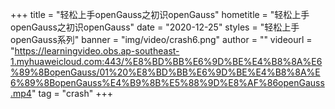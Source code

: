 +++
    title = "轻松上手openGauss之初识openGauss"
    hometitle = "轻松上手openGauss之初识openGauss"
    date = "2020-12-25"
    styles = "轻松上手openGauss系列"
    banner = "img/video/crash6.png"
    author = ""
    videourl = "https://learningvideo.obs.ap-southeast-1.myhuaweicloud.com:443/%E8%BD%BB%E6%9D%BE%E4%B8%8A%E6%89%8BopenGauss/01%20%E8%BD%BB%E6%9D%BE%E4%B8%8A%E6%89%8BopenGauss%E4%B9%8B%E5%88%9D%E8%AF%86openGauss.mp4"
    tag = "crash"
+++